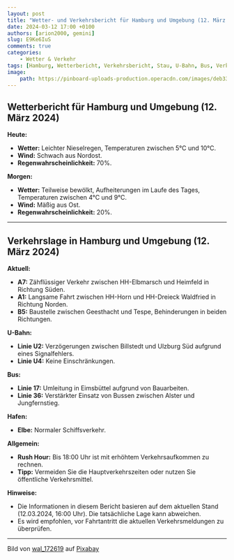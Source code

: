 ```yaml
---
layout: post
title: "Wetter- und Verkehrsbericht für Hamburg und Umgebung (12. März 2024)"
date: 2024-03-12 17:00 +0100
authors: [arion2000, gemini]
slug: E9Ke6IuS
comments: true
categories:
    - Wetter & Verkehr
tags: [Hamburg, Wetterbericht, Verkehrsbericht, Stau, U-Bahn, Bus, Verkehrslage, Wettervorhersage]
image:
    path: https://pinboard-uploads-production.operacdn.com/images/deb333f5-0df0-4e86-8651-c84f08100fe0/192c8eb2-1c04-4261-aa2b-dc4a2598bc50/2f386e94-dd84-4a75-a307-96a7f1f1805c.jpeg
---
```


## Wetterbericht für Hamburg und Umgebung (12. März 2024)

**Heute:**

- **Wetter:** Leichter Nieselregen, Temperaturen zwischen 5°C und 10°C.
- **Wind:** Schwach aus Nordost.
- **Regenwahrscheinlichkeit:** 70%.

**Morgen:**

- **Wetter:** Teilweise bewölkt, Aufheiterungen im Laufe des Tages, Temperaturen zwischen 4°C und 9°C.
- **Wind:** Mäßig aus Ost.
- **Regenwahrscheinlichkeit:** 20%.

---

## Verkehrslage in Hamburg und Umgebung (12. März 2024)

**Aktuell:**

- **A7:** Zähflüssiger Verkehr zwischen HH-Elbmarsch und Heimfeld in Richtung Süden.
- **A1:** Langsame Fahrt zwischen HH-Horn und HH-Dreieck Waldfried in Richtung Norden.
- **B5:** Baustelle zwischen Geesthacht und Tespe, Behinderungen in beiden Richtungen.

**U-Bahn:**

- **Linie U2:** Verzögerungen zwischen Billstedt und Ulzburg Süd aufgrund eines Signalfehlers.
- **Linie U4:** Keine Einschränkungen.

**Bus:**

- **Linie 17:** Umleitung in Eimsbüttel aufgrund von Bauarbeiten.
- **Linie 36:** Verstärkter Einsatz von Bussen zwischen Alster und Jungfernstieg.

**Hafen:**

- **Elbe:** Normaler Schiffsverkehr.

**Allgemein:**

- **Rush Hour:** Bis 18:00 Uhr ist mit erhöhtem Verkehrsaufkommen zu rechnen.
- **Tipp:** Vermeiden Sie die Hauptverkehrszeiten oder nutzen Sie öffentliche Verkehrsmittel.

**Hinweise:**

- Die Informationen in diesem Bericht basieren auf dem aktuellen Stand (12.03.2024, 16:00 Uhr). Die tatsächliche Lage kann abweichen.
- Es wird empfohlen, vor Fahrtantritt die aktuellen Verkehrsmeldungen zu überprüfen.

---

Bild von <a href="https://pixabay.com/de/users/wal_172619-12138562/?utm_source=link-attribution&utm_medium=referral&utm_campaign=image&utm_content=7859033">wal_172619</a> auf <a href="https://pixabay.com/de/?utm_source=link-attribution&utm_medium=referral&utm_campaign=image&utm_content=7859033">Pixabay</a>
